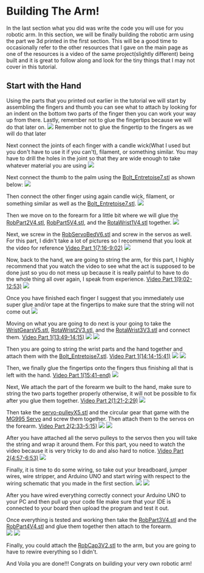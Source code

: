 # Building The Arm!
In the last section what you did was write the code you will use for you robotic arm. In this section, we will be finally building the robotic arm using the part we 3d printed in the first section. This will be a good time to occasionally refer to the other resources that I gave on the main page as one of the resources is a video of the same project(slightly different) being built and it is great to follow along and look for the tiny things that I may not cover in this tutorial.

## Start with the Hand
Using the parts that you printed out earlier in the tutorial we will start by assembling the fingers and thumb you can see what to attach by looking for an indent on the bottom two parts of the finger then you can work your way up from there. Lastly, remember not to glue the fingertips because we will do that later on.
![](RobotPartPictures/IMG_3132.jpg)
Remember not to glue the fingertip to the fingers as we will do that later

Next connect the joints of each finger with a candle wick(What I used but you don't have to use it if you can't), filament, or something similar. You may have to drill the holes in the joint so that they are wide enough to take whatever material you are using
![](RobotPartPictures/IMG_3133.jpg)

Next connect the thumb to the palm using the [Bolt_Entretoise7.stl](../Step1/RoboticParts/Bolt_entretoise7.stl) as shown below:
![](RobotPartPictures/IMG_3146.jpg)

Then connect the other finger using again candle wick, filament, or something similar as well as the [Bolt_Entretoise7.stl](../Step1/RoboticParts/Bolt_entretoise7.stl).
![](RobotPartPictures/IMG_3135.jpg)

Then we move on to the forearm for a little bit where we will glue the [RobPart2V4.stl](../Step1/RoboticParts/robpart2V4.stl), [RobPart5V4.stl](../Step1/RoboticParts/robpart5V4.stl), and the [RotaWrist1V4.stl](../Step1/RoboticParts/RotaWrist1V4.stl) together.
![](RobotPartPictures/IMG_3136.jpg)

Next, we screw in the [RobServoBedV6.stl](../Step1/RoboticParts/RobServoBedV6.stl) and screw in the servos as well. For this part, I didn't take a lot of pictures so I recommend that you look at the video for reference
[Video Part 1(7:16-9:02)](https://www.youtube.com/watch?v=vgtJY_rJWzo&t=306s)
![](RobotPartPictures/IMG_3137.jpg)

Now, back to the hand, we are going to string the arm, for this part, I highly recommend that you watch the video to see what the act is supposed to be done just so you do not mess up because it is really painful to have to do the whole thing all over again, I speak from experience.
[Video Part 1(9:02-12:53)](https://www.youtube.com/watch?v=vgtJY_rJWzo&t=306s)
![](RobotPartPictures/IMG_3141.jpg)

Once you have finished each finger I suggest that you immediately use super glue and/or tape at the fingertips to make sure that the string will not come out
![](RobotPartPictures/IMG_3143.jpg)

Moving on what you are going to do next is your going to take the [WristGearsV5.stl](../Step1/RoboticParts/WristGearsV5.stl), [RotaWrist2V3.stl](../Step1/RoboticParts/RotaWrist2V3.stl), and the [RotaWrist3V3.stl](../Step1/RoboticParts/RotaWrist3V3.stl) and connect them.
[Video Part 1(13:49-14:15)](https://www.youtube.com/watch?v=vgtJY_rJWzo&t=306s)
![](RobotPartPictures/IMG_3144.jpg)
![](RobotPartPictures/IMG_3145.jpg)

Then you are going to string the wrist parts and the hand together and attach them with the [Bolt_Entretoise7.stl](../Step1/RoboticParts/Bolt_entretoise7.stl).
[Video Part 1(14:14-15:41)](https://www.youtube.com/watch?v=vgtJY_rJWzo&t=306s)
![](RobotPartPictures/IMG_3147.jpg)
![](RobotPartPictures/IMG_3162.jpg)

Then, we finally glue the fingertips onto the fingers thus finishing all that is left with the hand.
[Video Part 1(15:41-end)](https://www.youtube.com/watch?v=vgtJY_rJWzo&t=306s)
![](RobotPartPictures/IMG_3163.png)

Next, We attach the part of the forearm we built to the hand, make sure to string the two parts together properly otherwise, it will not be possible to fix after you glue them together.
[Video Part 2(1:21-2:29)](https://www.youtube.com/watch?v=ZXy0Oxoixcg)
![](RobotPartPictures/IMG_3165.png)

Then take the [servo-pulleyX5.stl](../Step1/RoboticParts/servo-pulleyX5.stl) and the circular gear that game with the [MG995 Servo](https://www.amazon.com/DWEII-Control-Angle180-Digital-Helicopter/dp/B09V4DZGD9/ref=sr_1_15?asc_source=01H8HFYCRM99TJ9FED7FSB1ZXC&dib=eyJ2IjoiMSJ9.6grwfkoyJ6HnBMbId0tZ-SsNYFFbEHub7-BdyEL43XhDYyUbwHrOFggkrCDLxJJynbS8cRs8hepFB3QHM_OyviPjBLocVihZlRVxyiyDr1P8QTCHtRFNmIh6xnCW8f_V-K4vuh1VMhVYQSkc6dBSpu0s1i6FFm0lCYonhSFX5V2tDyTMkTR1n62QVVw2_bRe4ovSPFq5K39vAA6IoQABM2pFRmjK_kUB0OMA7CCChrjajaAn1WNZ96io8WeHZECFXQI_3l2Csaa43NpL6o8-OJaIYqD33cX7BB8KXOEYNIM.K4QUcSvYJOfGUtULuF0z6Ywxlf9ayzLpfKCNPtGtNqI&dib_tag=se&keywords=mg995+servo&qid=1719715345&sr=8-15&tag=namespacebran689-20) and screw them together. Then attach them to the servos on the forearm.
[Video Part 2(2:33-5:15)](https://www.youtube.com/watch?v=ZXy0Oxoixcg)
![](RobotPartPictures/IMG_3167.jpg)
![](RobotPartPictures/IMG_3166.png)

After you have attached all the servo pulleys to the servos then you will take the string and wrap it around them. For this part, you need to watch the video because it is very tricky to do and also hard to notice.
[Video Part 2(4:57-6:53)](https://www.youtube.com/watch?v=ZXy0Oxoixcg)
![](RobotPartPictures/IMG_3181.png)

Finally, it is time to do some wiring, so take out your breadboard, jumper wires, wire stripper, and Arduino UNO and start wiring with respect to the wiring schematic that you made in the first section.
![](../Step1/Schematics/WiringSchematic.png)
![](RobotPartPictures/IMG_3185.png)

After you have wired everything correctly connect your Arduino UNO to your PC and then pull up your code file make sure that your IDE is connected to your board then upload the program and test it out.

Once everything is tested and working then take the [RobPart3V4.stl](../Step1/RoboticParts/robpart3V4.stl) and the [RobPart4V4.stl](../Step1/RoboticParts/robpart4V4.stl) and glue them together then attach to the forearm.\
![](RobotPartPictures/IMG_3184.png)
![](RobotPartPictures/IMG_3186.png)

Finally, you could attach the [RobCap3V2.stl](../Step1/RoboticParts/robcap3V2.stl) to the arm, but you are going to have to rewire everything so I didn't.

And Voila you are done!!! Congrats on building your very own robotic arm!
